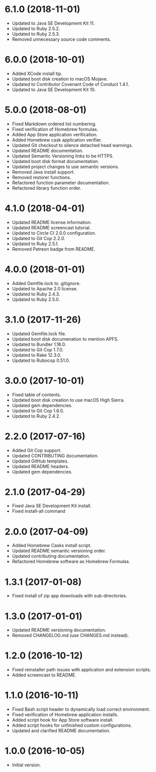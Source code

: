# 6.1.0 (2018-11-01)

- Updated to Java SE Development Kit 11.
- Updated to Ruby 2.5.2.
- Updated to Ruby 2.5.3.
- Removed unnecessary source code comments.

# 6.0.0 (2018-10-01)

- Added XCode install tip.
- Updated boot disk creation to macOS Mojave.
- Updated to Contributor Covenant Code of Conduct 1.4.1.
- Updated to Java SE Development Kit 10.

# 5.0.0 (2018-08-01)

- Fixed Markdown ordered list numbering.
- Fixed verification of Homebrew formulas.
- Added App Store application verification.
- Added Homebrew cask application verifier.
- Updated Git checkout to silence detached head warnings.
- Updated README documentation.
- Updated Semantic Versioning links to be HTTPS.
- Updated boot disk format documentation.
- Updated project changes to use semantic versions.
- Removed Java install support.
- Removed restorer functions.
- Refactored function parameter documentation.
- Refactored library function order.

# 4.1.0 (2018-04-01)

- Updated README license information.
- Updated README screencast tutorial.
- Updated to Circle CI 2.0.0 configuration.
- Updated to Git Cop 2.2.0.
- Updated to Ruby 2.5.1.
- Removed Patreon badge from README.

# 4.0.0 (2018-01-01)

- Added Gemfile.lock to .gitignore.
- Updated to Apache 2.0 license.
- Updated to Ruby 2.4.3.
- Updated to Ruby 2.5.0.

# 3.1.0 (2017-11-26)

- Updated Gemfile.lock file.
- Updated boot disk documenation to mention APFS.
- Updated to Bundler 1.16.0.
- Updated to Git Cop 1.7.0.
- Updated to Rake 12.3.0.
- Updated to Rubocop 0.51.0.

# 3.0.0 (2017-10-01)

- Fixed table of contents.
- Updated boot disk creation to use macOS High Sierra.
- Updated gem dependencies.
- Updated to Git Cop 1.6.0.
- Updated to Ruby 2.4.2.

# 2.2.0 (2017-07-16)

- Added Git Cop support.
- Updated CONTRIBUTING documentation.
- Updated GitHub templates.
- Updated README headers.
- Updated gem dependencies.

# 2.1.0 (2017-04-29)

- Fixed Java SE Development Kit install.
- Fixed install-all command

# 2.0.0 (2017-04-09)

- Added Homebrew Casks install script.
- Updated README semantic versioning order.
- Updated contributing documentation.
- Refactored Homebrew software as Homebrew Formulas.

# 1.3.1 (2017-01-08)

- Fixed install of zip app downloads with sub-directories.

# 1.3.0 (2017-01-01)

- Updated README versioning documentation.
- Removed CHANGELOG.md (use CHANGES.md instead).

# 1.2.0 (2016-10-12)

- Fixed reinstaller path issues with application and extension scripts.
- Added screencast to README.

# 1.1.0 (2016-10-11)

- Fixed Bash script header to dynamically load correct environment.
- Fixed verification of Homebrew application installs.
- Added script hook for App Store software install.
- Added script hooks for unfinished custom configurations.
- Updated and clarified README documentation.

# 1.0.0 (2016-10-05)

- Initial version.
